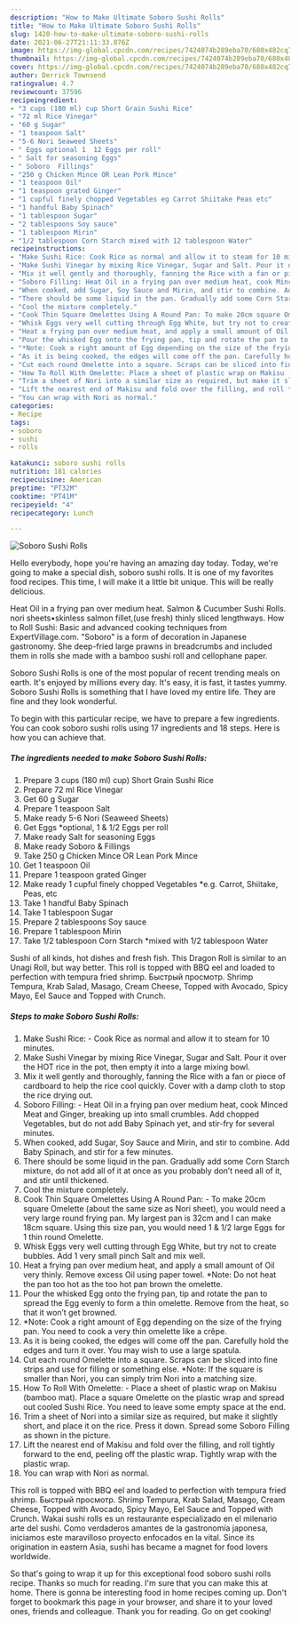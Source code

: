 ```yaml
---
description: "How to Make Ultimate Soboro Sushi Rolls"
title: "How to Make Ultimate Soboro Sushi Rolls"
slug: 1420-how-to-make-ultimate-soboro-sushi-rolls
date: 2021-06-27T21:11:33.876Z
image: https://img-global.cpcdn.com/recipes/7424074b289eba70/680x482cq70/soboro-sushi-rolls-recipe-main-photo.jpg
thumbnail: https://img-global.cpcdn.com/recipes/7424074b289eba70/680x482cq70/soboro-sushi-rolls-recipe-main-photo.jpg
cover: https://img-global.cpcdn.com/recipes/7424074b289eba70/680x482cq70/soboro-sushi-rolls-recipe-main-photo.jpg
author: Derrick Townsend
ratingvalue: 4.7
reviewcount: 37596
recipeingredient:
- "3 cups (180 ml) cup Short Grain Sushi Rice"
- "72 ml Rice Vinegar"
- "60 g Sugar"
- "1 teaspoon Salt"
- "5-6 Nori Seaweed Sheets"
- " Eggs optional 1  12 Eggs per roll"
- " Salt for seasoning Eggs"
- " Soboro  Fillings"
- "250 g Chicken Mince OR Lean Pork Mince"
- "1 teaspoon Oil"
- "1 teaspoon grated Ginger"
- "1 cupful finely chopped Vegetables eg Carrot Shiitake Peas etc"
- "1 handful Baby Spinach"
- "1 tablespoon Sugar"
- "2 tablespoons Soy sauce"
- "1 tablespoon Mirin"
- "1/2 tablespoon Corn Starch mixed with 12 tablespoon Water"
recipeinstructions:
- "Make Sushi Rice: Cook Rice as normal and allow it to steam for 10 minutes."
- "Make Sushi Vinegar by mixing Rice Vinegar, Sugar and Salt. Pour it over the HOT rice in the pot, then empty it into a large mixing bowl."
- "Mix it well gently and thoroughly, fanning the Rice with a fan or piece of cardboard to help the rice cool quickly. Cover with a damp cloth to stop the rice drying out."
- "Soboro Filling: Heat Oil in a frying pan over medium heat, cook Minced Meat and Ginger, breaking up into small crumbles. Add chopped Vegetables, but do not add Baby Spinach yet, and stir-fry for several minutes."
- "When cooked, add Sugar, Soy Sauce and Mirin, and stir to combine. Add Baby Spinach, and stir for a few minutes."
- "There should be some liquid in the pan. Gradually add some Corn Starch mixture, do not add all of it at once as you probably don’t need all of it, and stir until thickened."
- "Cool the mixture completely."
- "Cook Thin Square Omelettes Using A Round Pan: To make 20cm square Omelette (about the same size as Nori sheet), you would need a very large round frying pan. My largest pan is 32cm and I can make 18cm square. Using this size pan, you would need 1 &amp; 1/2 large Eggs for 1 thin round Omelette."
- "Whisk Eggs very well cutting through Egg White, but try not to create bubbles. Add 1 very small pinch Salt and mix well."
- "Heat a frying pan over medium heat, and apply a small amount of Oil very thinly. Remove excess Oil using paper towel. *Note: Do not heat the pan too hot as the too hot pan brown the omelette."
- "Pour the whisked Egg onto the frying pan, tip and rotate the pan to spread the Egg evenly to form a thin omelette. Remove from the heat, so that it won’t get browned."
- "*Note: Cook a right amount of Egg depending on the size of the frying pan. You need to cook a very thin omelette like a crêpe."
- "As it is being cooked, the edges will come off the pan. Carefully hold the edges and turn it over. You may wish to use a large spatula."
- "Cut each round Omelette into a square. Scraps can be sliced into fine strips and use for filling or something else. *Note: If the square is smaller than Nori, you can simply trim Nori into a matching size."
- "How To Roll With Omelette: Place a sheet of plastic wrap on Makisu (bamboo mat). Place a square Omelette on the plastic wrap and spread out cooled Sushi Rice. You need to leave some empty space at the end."
- "Trim a sheet of Nori into a similar size as required, but make it slightly short, and place it on the rice. Press it down. Spread some Soboro Filling as shown in the picture."
- "Lift the nearest end of Makisu and fold over the filling, and roll tightly forward to the end, peeling off the plastic wrap. Tightly wrap with the plastic wrap."
- "You can wrap with Nori as normal."
categories:
- Recipe
tags:
- soboro
- sushi
- rolls

katakunci: soboro sushi rolls 
nutrition: 181 calories
recipecuisine: American
preptime: "PT32M"
cooktime: "PT41M"
recipeyield: "4"
recipecategory: Lunch

---
```



![Soboro Sushi Rolls](https://img-global.cpcdn.com/recipes/7424074b289eba70/680x482cq70/soboro-sushi-rolls-recipe-main-photo.jpg)

Hello everybody, hope you're having an amazing day today. Today, we're going to make a special dish, soboro sushi rolls. It is one of my favorites food recipes. This time, I will make it a little bit unique. This will be really delicious.

Heat Oil in a frying pan over medium heat. Salmon &amp; Cucumber Sushi Rolls. nori sheets•skinless salmon fillet,(use fresh) thinly sliced lengthways. How to Roll Sushi: Basic and advanced cooking techniques from ExpertVillage.com. &#34;Soboro&#34; is a form of decoration in Japanese gastronomy. She deep-fried large prawns in breadcrumbs and included them in rolls she made with a bamboo sushi roll and cellophane paper.

Soboro Sushi Rolls is one of the most popular of recent trending meals on earth. It's enjoyed by millions every day. It's easy, it is fast, it tastes yummy. Soboro Sushi Rolls is something that I have loved my entire life. They are fine and they look wonderful.


To begin with this particular recipe, we have to prepare a few ingredients. You can cook soboro sushi rolls using 17 ingredients and 18 steps. Here is how you can achieve that.

<!--inarticleads1-->

##### The ingredients needed to make Soboro Sushi Rolls:

1. Prepare 3 cups (180 ml) cup) Short Grain Sushi Rice
1. Prepare 72 ml Rice Vinegar
1. Get 60 g Sugar
1. Prepare 1 teaspoon Salt
1. Make ready 5-6 Nori (Seaweed Sheets)
1. Get  Eggs *optional, 1 &amp; 1/2 Eggs per roll
1. Make ready  Salt for seasoning Eggs
1. Make ready  Soboro &amp; Fillings
1. Take 250 g Chicken Mince OR Lean Pork Mince
1. Get 1 teaspoon Oil
1. Prepare 1 teaspoon grated Ginger
1. Make ready 1 cupful finely chopped Vegetables *e.g. Carrot, Shiitake, Peas, etc
1. Take 1 handful Baby Spinach
1. Take 1 tablespoon Sugar
1. Prepare 2 tablespoons Soy sauce
1. Prepare 1 tablespoon Mirin
1. Take 1/2 tablespoon Corn Starch *mixed with 1/2 tablespoon Water


Sushi of all kinds, hot dishes and fresh fish. This Dragon Roll is similar to an Unagi Roll, but way better. This roll is topped with BBQ eel and loaded to perfection with tempura fried shrimp. Быстрый просмотр. Shrimp Tempura, Krab Salad, Masago, Cream Cheese, Topped with Avocado, Spicy Mayo, Eel Sauce and Topped with Crunch. 

<!--inarticleads2-->

##### Steps to make Soboro Sushi Rolls:

1. Make Sushi Rice: - Cook Rice as normal and allow it to steam for 10 minutes.
1. Make Sushi Vinegar by mixing Rice Vinegar, Sugar and Salt. Pour it over the HOT rice in the pot, then empty it into a large mixing bowl.
1. Mix it well gently and thoroughly, fanning the Rice with a fan or piece of cardboard to help the rice cool quickly. Cover with a damp cloth to stop the rice drying out.
1. Soboro Filling: - Heat Oil in a frying pan over medium heat, cook Minced Meat and Ginger, breaking up into small crumbles. Add chopped Vegetables, but do not add Baby Spinach yet, and stir-fry for several minutes.
1. When cooked, add Sugar, Soy Sauce and Mirin, and stir to combine. Add Baby Spinach, and stir for a few minutes.
1. There should be some liquid in the pan. Gradually add some Corn Starch mixture, do not add all of it at once as you probably don’t need all of it, and stir until thickened.
1. Cool the mixture completely.
1. Cook Thin Square Omelettes Using A Round Pan: - To make 20cm square Omelette (about the same size as Nori sheet), you would need a very large round frying pan. My largest pan is 32cm and I can make 18cm square. Using this size pan, you would need 1 &amp; 1/2 large Eggs for 1 thin round Omelette.
1. Whisk Eggs very well cutting through Egg White, but try not to create bubbles. Add 1 very small pinch Salt and mix well.
1. Heat a frying pan over medium heat, and apply a small amount of Oil very thinly. Remove excess Oil using paper towel. *Note: Do not heat the pan too hot as the too hot pan brown the omelette.
1. Pour the whisked Egg onto the frying pan, tip and rotate the pan to spread the Egg evenly to form a thin omelette. Remove from the heat, so that it won’t get browned.
1. *Note: Cook a right amount of Egg depending on the size of the frying pan. You need to cook a very thin omelette like a crêpe.
1. As it is being cooked, the edges will come off the pan. Carefully hold the edges and turn it over. You may wish to use a large spatula.
1. Cut each round Omelette into a square. Scraps can be sliced into fine strips and use for filling or something else. *Note: If the square is smaller than Nori, you can simply trim Nori into a matching size.
1. How To Roll With Omelette: - Place a sheet of plastic wrap on Makisu (bamboo mat). Place a square Omelette on the plastic wrap and spread out cooled Sushi Rice. You need to leave some empty space at the end.
1. Trim a sheet of Nori into a similar size as required, but make it slightly short, and place it on the rice. Press it down. Spread some Soboro Filling as shown in the picture.
1. Lift the nearest end of Makisu and fold over the filling, and roll tightly forward to the end, peeling off the plastic wrap. Tightly wrap with the plastic wrap.
1. You can wrap with Nori as normal.


This roll is topped with BBQ eel and loaded to perfection with tempura fried shrimp. Быстрый просмотр. Shrimp Tempura, Krab Salad, Masago, Cream Cheese, Topped with Avocado, Spicy Mayo, Eel Sauce and Topped with Crunch. Wakai sushi rolls es un restaurante especializado en el milenario arte del sushi. Como verdaderos amantes de la gastronomía japonesa, iniciamos este maravilloso proyecto enfocados en la vital. Since its origination in eastern Asia, sushi has became a magnet for food lovers worldwide. 

So that's going to wrap it up for this exceptional food soboro sushi rolls recipe. Thanks so much for reading. I'm sure that you can make this at home. There is gonna be interesting food in home recipes coming up. Don't forget to bookmark this page in your browser, and share it to your loved ones, friends and colleague. Thank you for reading. Go on get cooking!
